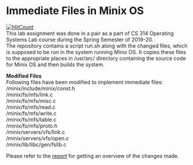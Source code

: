 # Immediate Files in Minix OS
[![HitCount](http://hits.dwyl.com/ksanu1998/https://githubcom/ksanu1998/immediate_fs_minix_os.svg)](http://hits.dwyl.com/ksanu1998/https://githubcom/ksanu1998/immediate_fs_minix_os)<br>
This lab assignment was done in a pair as a part of CS 314 Operating Systems Lab course during the Spring Semester of 2019-20.<br>
The repository contains a script run.sh along with the changed files, which is supposed to be run in the system running Minix OS. It copies these files to the appropriate places in /usr/src/ directory containing the source code for Minix OS and then builds the system.<br>

<b> Modified Files </b> <br>
Following files have been modified to implement immediate files: <br>
/minix/include/minix/const.h <br>
/minix/fs/mfs/link.c <br>
/minix/fs/mfs/misc.c <br>
/minix/fs/mfs/read.c <br>
/minix/fs/mfs/write.c <br>
/minix/fs/mfs/table.c <br>
/minix/fs/mfs/proto.h <br>
/minix/servers/vfs/link.c <br>
/minix/servers/vfs/open.c <br>
/minix/lib/libc/gen/fslib.c <br>

Please refer to the <a href="https://github.com/ksanu1998/immediate_fs_minix_os/blob/master/170030035_170030038_Lab7_Report.pdf">report</a> for getting an overview of the changes made.
